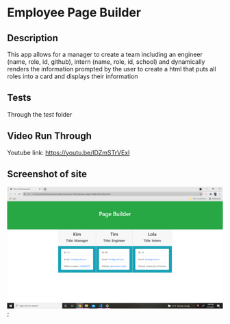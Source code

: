 # Employee Page Builder 
  
  ## Description

  This app allows for a manager to create a team including an engineer (name, role, id, github), intern (name, role, id, school) and dynamically renders the information prompted by the user to create a html that puts all roles into a card and displays their information 
  ## Tests

  Through the _test_ folder 
  ## Video Run Through
  Youtube link: https://youtu.be/lDZmSTrVExI 

  ## Screenshot of site 
  ![screenshot of image](./image/employeeBuilderSS.png);